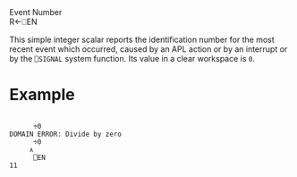 <div class="heading">
  <div class="name">Event Number</div>
  <div class="command">R←⎕EN</div>
</div>

This simple integer scalar reports the identification number for the most recent event which occurred, caused by an APL action or by an interrupt or by the `⎕SIGNAL` system function.  Its value in a clear workspace is `0`.

# Example
```apl

      ÷0
DOMAIN ERROR: Divide by zero
      ÷0
     ∧
      ⎕EN
11
```
